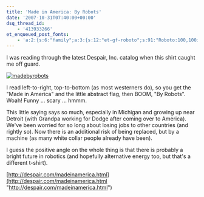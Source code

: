 ```yaml
---
title: 'Made in America: By Robots'
date: '2007-10-31T07:40:00+00:00'
dsq_thread_id:
    - '413933266'
et_enqueued_post_fonts:
    - 'a:2:{s:6:"family";a:3:{s:12:"et-gf-roboto";s:91:"Roboto:100,100italic,300,300italic,regular,italic,500,500italic,700,700italic,900,900italic";s:22:"et-gf-roboto-condensed";s:59:"Roboto+Condensed:300,300italic,regular,italic,700,700italic";s:17:"et-gf-roboto-slab";s:51:"Roboto+Slab:100,200,300,regular,500,600,700,800,900";}s:6:"subset";a:7:{i:0;s:9:"latin-ext";i:1;s:5:"greek";i:2;s:9:"greek-ext";i:3;s:10:"vietnamese";i:4;s:8:"cyrillic";i:5;s:5:"latin";i:6;s:12:"cyrillic-ext";}}'
---
```


I was reading through the latest Despair, Inc. catalog when this shirt caught me off guard.

[![madebyrobots](/image.axd?picture=WindowsLiveWriter/MadeinAmericaByRobots_DC5D/madebyrobots_thumb.png)](/image.axd?picture=WindowsLiveWriter/MadeinAmericaByRobots_DC5D/madebyrobots_2.png)

I read left-to-right, top-to-bottom (as most westerners do), so you get the "Made in America" and the little abstract flag, then BOOM, "By Robots". Woah! Funny … scary … hmmm.

This little saying says so much, especially in Michigan and growing up near Detroit (with Grandpa working for Dodge after coming over to America). We've been worried for so long about losing jobs to other countries (and rightly so). Now there is an additional risk of being replaced, but by a machine (as many white collar people already have been).

I guess the positive angle on the whole thing is that there is probably a bright future in robotics (and hopefully alternative energy too, but that's a different t-shirt).

[http://despair.com/madeinamerica.html](http://despair.com/madeinamerica.html "http://despair.com/madeinamerica.html")
